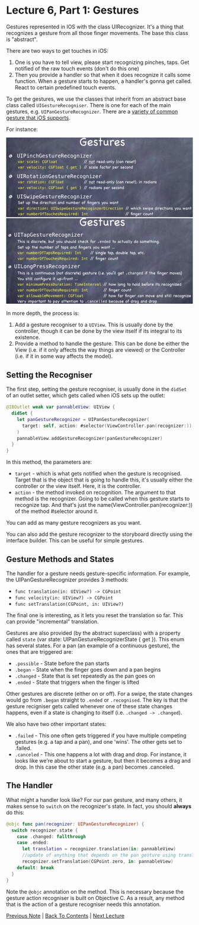 # Lecture 6, Part 1: Gestures

Gestures represented in IOS with the class UIRecognizer. It's a thing that recognizes a gesture from all those finger movements. The base this class is "abstract".

There are two ways to get touches in iOS:
1. One is you have to tell  view, please start recognizing pinches, taps. Get notified of the raw touch events (don't do this one)
2. Then you provide a handler so that when it does recognize it calls some function. When a gesture starts to happen, a handler's gonna get called. React to certain predefined touch events.

To get the gestures, we use the classes that inherit from an abstract base class called `UIGestureRecogniser`. There is one for each of the main gestures, e.g. `UIPanGestureRecognizer`. There are a [variety of common gesture that iOS supports](https://developer.apple.com/ios/human-interface-guidelines/user-interaction/gestures/).

For instance: 

![alt text](https://github.com/eldaroid/pictures/blob/master/PlayingCard/gestures2.png)
![alt text](https://github.com/eldaroid/pictures/blob/master/PlayingCard/gestures3.png)

In more depth, the process is:
1. Add a gesture recogniser to a `UIView`. This is usually done by the controller, though it can be done by the view itself if its integral to its existence.
2. Provide a method to handle the gesture. This can be done be either the View (i.e. if it only affects the way things are viewed) or the Controller (i.e. if it in some way affects the model).

## Setting the Recogniser

The first step, setting the gesture recogniser, is usually done in the `didSet` of an outlet setter, which gets called when iOS sets up the outlet:

```Swift
@IBOutlet weak var pannableView: UIView {
  didSet {
    let panGestureRecognizer = UIPanGestureRecognizer(
      target: self, action: #selector(ViewController.pan(recognizer:))
    )
    pannableView.addGestureRecognizer(panGestureRecognizer)
  }
}
```

In this method, the parameters are:
* `target` - which is what gets notified when the gesture is recognised. Target that is the object that is going to handle this, it's usually either the controller or the view itself. Here, it is the controller.
* `action` - the method invoked on recognition.  The argument to that method is the recognizer. Going to be called when this gesture starts to recognize tap. And that's just the name(ViewController.pan(recognizer:)) of the method #selector around it.

You can add as many gesture recognizers as you want.

You can also add the gesture recognizer to the storyboard directly using the interface builder. This can be useful for simple gestures.

## Gesture Methods and States

The handler for a gesture needs gesture-specific information. For example, the UIPanGestureRecognizer provides 3 methods:

* `func translation(in: UIView?) -> CGPoint`
* `func velocity(in: UIView?) -> CGPoint`
* `func setTranslation(CGPoint, in: UIView?)`

The final one is interesting, as it lets you reset the translation so far. This can provide "incremental" translation.

Gestures are also provided (by the abstract superclass) with a property called `state` (var state: UIPanGestureRecognizerState { get }). This enum has several states. For a pan (an example of a continuous gesture), the ones that are triggered are:
* `.possible` - State before the pan starts
* `.began` - State when the finger goes down and a pan begins
* `.changed` - State that is set repeatedly as the pan goes on
* `.ended` - State that triggers when the finger is lifted

Other gestures are discrete (either on or off). For a swipe, the state changes would go from `.began` straight to `.ended` or `.recognised`. The key is that the gesture recigniser gets called whenever one of these state changes happens, even if a state is changing to itself (i.e. `.changed -> .changed`).

We also have two other important states:
* `.failed` - This one often gets triggered if you have multiple competing gestures (e.g. a tap and a pan), and one 'wins'. The other gets set to .failed.
* `.canceled` - This one happens a lot with drag and drop. For instance, it looks like we're about to start a gesture, but then it becomes a drag and drop. In this case the other state (e.g. a pan) becomes .canceled.

## The Handler

What might a handler look like? For our pan gesture, and many others, it makes sense to `switch` on the recognizer's state. In fact, you should **always** do this:

```Swift
@objc func pan(recognizer: UIPanGestureRecognizer) {
  switch recognizer.state {
    case .changed: fallthrough
    case .ended:
      let translation = recognizer.translation(in: pannableView)
      //update of anything that depends on the pan gesture using translation.x and .y
      recognizer.setTranslation(CGPoint.zero, in: pannableView)
    default: break
  }
}
```

Note the `@objc` annotation on the method. This is necessary because the gesture action recogniser is built on Objective C. As a result, any method that is the action of a gesture recogniser needs this annotation.

[Previous Note](../Lecture%206%20-%20Multitouch/Part%200%20-%20Intro.md) | [Back To Contents](https://github.com/Firanus/stanford-iOS-lecture-notes) | [Next Lecture](../Lecture%207%20-%20Multiple%20MVCs%20Timer%20and%20Animation/Part%200%20-%20Intro.md)
